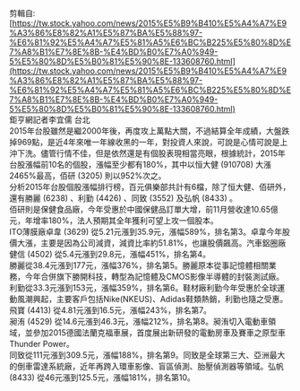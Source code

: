 剪輯自: [https://tw.stock.yahoo.com/news/2015%E5%B9%B410%E5%A4%A7%E9%A3%86%E8%82%A1%E5%87%BA%E5%88%97-%E6%81%92%E5%A4%A7%E5%81%A5%E6%BC%B225%E5%80%8D%E7%A8%B1%E7%8E%8B-%E4%BD%B0%E7%A0%949-5%E5%80%8D%E5%B0%81%E5%90%8E-133608760.html](https://tw.stock.yahoo.com/news/2015%E5%B9%B410%E5%A4%A7%E9%A3%86%E8%82%A1%E5%87%BA%E5%88%97-%E6%81%92%E5%A4%A7%E5%81%A5%E6%BC%B225%E5%80%8D%E7%A8%B1%E7%8E%8B-%E4%BD%B0%E7%A0%949-5%E5%80%8D%E5%B0%81%E5%90%8E-133608760.html)  
鉅亨網記者李宜儒 台北  
2015年台股雖然是繼2000年後，再度攻上萬點大關，不過結算全年成績，大盤跌掉969點，是近4年來唯一年線收黑的一年，對投資人來說，可說是心情可說是上沖下洗。儘管行情不佳，但是依然還是有個股表現相當亮眼，根據統計，2015年台股漲幅前10名的個股，漲幅至少都有180%，其中以恒大健 (910708) 大漲2465%最高，佰研 (3205) 則以952%次之。  
分析2015年台股個股漲幅排行榜，百元俱樂部共計有6檔，除了恒大健、佰研外，還有勝麗 (6238) 、利勤 (4426) 、同致 (3552) 及弘帆 (8433) 。  
佰研則是保健食品廠，今年受惠於中國保健品訂單大增，前11月營收達10.65億元，年增率180%，法人預期其全年獲利可望上攻一個股本。  
ITO薄膜廠卓韋 (3629) 從5.21元漲到35.9元，漲幅589%，排名第3。卓韋今年股價大漲，主要是因為公司減資，減資比率約51.81%，也讓股價飆高。汽車鋁圈廠健信 (4502) 從5.4元漲到29.8元，漲幅451%，排名第4。  
勝麗從38.4元漲到177元，漲幅376%，排名第5。勝麗原本從事記憶體相關業務，今年合併旗下勝開科技，轉型為記憶體及CMOS影像半導體的封裝測試廠。  
利勤從33.3元漲到153元，漲幅359%，排名第6。鞋材廠利勤今年受惠於全球運動風潮興起，主要客戶包括Nike(NKEUS)、Adidas鞋類熱銷，利勤也隨之受惠。飛寶 (4413) 從4.81元漲到16.5元，漲幅243%，排名第7。  
昶洧 (4529) 從14.6元漲到46.3元，漲幅212%，排名第8。昶洧切入電動車領域，並參加2015德國法蘭克福車展，首度展出新研發的電動房車及賽車之原型車Thunder Power。  
同致從111元漲到309.5元，漲幅188%，排名第9。同致是全球第三大、亞洲最大的倒車雷達系統廠，近年再跨入環車影像、盲區偵測、胎壓偵測器等領域。弘帆 (8433) 從46元漲到125.5元，漲幅181%，排名第10。